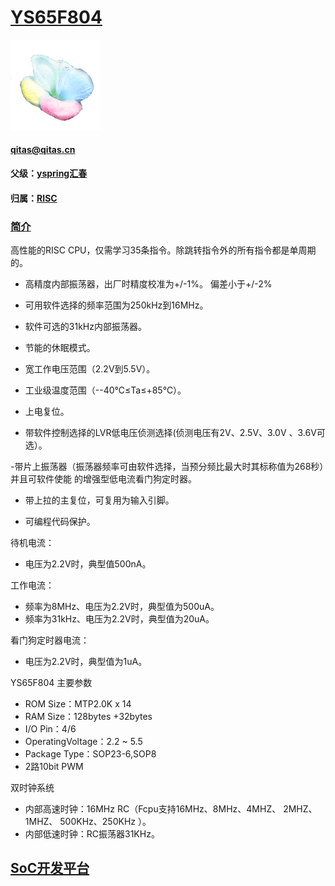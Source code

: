 ﻿# [YS65F804](https://github.com/sochub/YS65F804) 
[![sites](SoC/SoC.png)](http://www.qitas.cn) 
####  qitas@qitas.cn
#### 父级：[yspring汇春](https://github.com/sochub/yspring) 
#### 归属：[RISC](https://github.com/sochub/RISC) 
### [简介](https://github.com/sochub/YS65F804/wiki)

高性能的RISC CPU，仅需学习35条指令。除跳转指令外的所有指令都是单周期的。
 
- 高精度内部振荡器，出厂时精度校准为+/-1%。 偏差小于+/-2%

- 可用软件选择的频率范围为250kHz到16MHz。

- 软件可选的31kHz内部振荡器。

- 节能的休眠模式。

- 宽工作电压范围（2.2V到5.5V）。

- 工业级温度范围（--40℃≤Ta≤+85℃）。

- 上电复位。

- 带软件控制选择的LVR低电压侦测选择(侦测电压有2V、2.5V、3.0V 、3.6V可选）。

-带片上振荡器（振荡器频率可由软件选择，当预分频比最大时其标称值为268秒）并且可软件使能 的增强型低电流看门狗定时器。

- 带上拉的主复位，可复用为输入引脚。

- 可编程代码保护。



待机电流：

- 电压为2.2V时，典型值500nA。

工作电流：

- 频率为8MHz、电压为2.2V时，典型值为500uA。
- 频率为31kHz、电压为2.2V时，典型值为20uA。

看门狗定时器电流：

- 电压为2.2V时，典型值为1uA。

YS65F804 主要参数
- ROM Size：MTP2.0K x 14
- RAM Size：128bytes +32bytes
- I/O Pin：4/6
- OperatingVoltage：2.2 ~ 5.5
- Package Type：SOP23-6,SOP8
- 2路10bit PWM


双时钟系统

- 内部高速时钟：16MHz RC（Fcpu支持16MHz、8MHz、4MHZ、 2MHZ、 1MHZ、 500KHz、250KHz ）。
- 内部低速时钟：RC振荡器31KHz。

##  [SoC开发平台](http://www.qitas.cn)  


